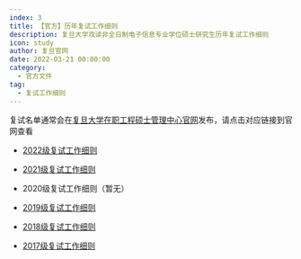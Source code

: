 ```yaml
---
index: 3
title: 【官方】历年复试工作细则
description: 复旦大学攻读非全日制电子信息专业学位硕士研究生历年复试工作细则
icon: study
author: 复旦官网
date: 2022-03-21 00:00:00
category:
  - 官方文件
tag:
  - 复试工作细则
---
```


复试名单通常会在[复旦大学在职工程硕士管理中心官网](http://www.mse.fudan.edu.cn/)发布，请点击对应链接到官网查看

- [2022级复试工作细则](http://www.mse.fudan.edu.cn/b0/69/c13262a438377/page.htm)

- [2021级复试工作细则](http://www.mse.fudan.edu.cn/38/b2/c13262a276658/page.htm)

- 2020级复试工作细则（暂无）

- [2019级复试工作细则](http://www.mse.fudan.edu.cn/8b/e4/c13262a166884/page.htm)

- [2018级复试工作细则](http://www.mse.fudan.edu.cn/18/10/c13262a137232/page.htm)

- [2017级复试工作细则](http://www.mse.fudan.edu.cn/db/59/c13262a121689/page.htm)

